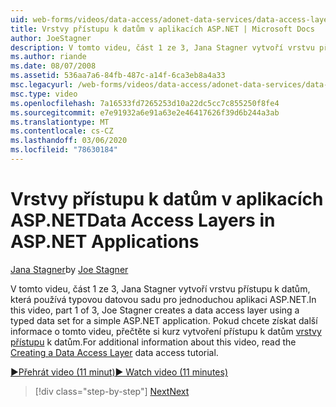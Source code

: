 ```yaml
---
uid: web-forms/videos/data-access/adonet-data-services/data-access-layers-in-aspnet-applications
title: Vrstvy přístupu k datům v aplikacích ASP.NET | Microsoft Docs
author: JoeStagner
description: V tomto videu, část 1 ze 3, Jana Stagner vytvoří vrstvu přístupu k datům, která používá typovou datovou sadu pro jednoduchou aplikaci ASP.NET. Další informace o...
ms.author: riande
ms.date: 08/07/2008
ms.assetid: 536aa7a6-84fb-487c-a14f-6ca3eb8a4a33
msc.legacyurl: /web-forms/videos/data-access/adonet-data-services/data-access-layers-in-aspnet-applications
msc.type: video
ms.openlocfilehash: 7a16533fd7265253d10a22dc5cc7c855250f8fe4
ms.sourcegitcommit: e7e91932a6e91a63e2e46417626f39d6b244a3ab
ms.translationtype: MT
ms.contentlocale: cs-CZ
ms.lasthandoff: 03/06/2020
ms.locfileid: "78630184"
---
```

# <a name="data-access-layers-in-aspnet-applications"></a><span data-ttu-id="bcbd5-104">Vrstvy přístupu k datům v aplikacích ASP.NET</span><span class="sxs-lookup"><span data-stu-id="bcbd5-104">Data Access Layers in ASP.NET Applications</span></span>

<span data-ttu-id="bcbd5-105">[Jana Stagner](https://github.com/JoeStagner)</span><span class="sxs-lookup"><span data-stu-id="bcbd5-105">by [Joe Stagner](https://github.com/JoeStagner)</span></span>

<span data-ttu-id="bcbd5-106">V tomto videu, část 1 ze 3, Jana Stagner vytvoří vrstvu přístupu k datům, která používá typovou datovou sadu pro jednoduchou aplikaci ASP.NET.</span><span class="sxs-lookup"><span data-stu-id="bcbd5-106">In this video, part 1 of 3, Joe Stagner creates a data access layer using a typed data set for a simple ASP.NET application.</span></span> <span data-ttu-id="bcbd5-107">Pokud chcete získat další informace o tomto videu, přečtěte si kurz vytvoření přístupu k datům [vrstvy přístupu](../../../overview/data-access/introduction/creating-a-data-access-layer-vb.md) k datům.</span><span class="sxs-lookup"><span data-stu-id="bcbd5-107">For additional information about this video, read the [Creating a Data Access Layer](../../../overview/data-access/introduction/creating-a-data-access-layer-vb.md) data access tutorial.</span></span>

[<span data-ttu-id="bcbd5-108">&#9654;Přehrát video (11 minut)</span><span class="sxs-lookup"><span data-stu-id="bcbd5-108">&#9654; Watch video (11 minutes)</span></span>](https://channel9.msdn.com/Blogs/ASP-NET-Site-Videos/data-access-layers-in-aspnet-applications)

> [!div class="step-by-step"]
> [<span data-ttu-id="bcbd5-109">Next</span><span class="sxs-lookup"><span data-stu-id="bcbd5-109">Next</span></span>](how-to-manually-bind-a-dataset-to-a-datagrid.md)
